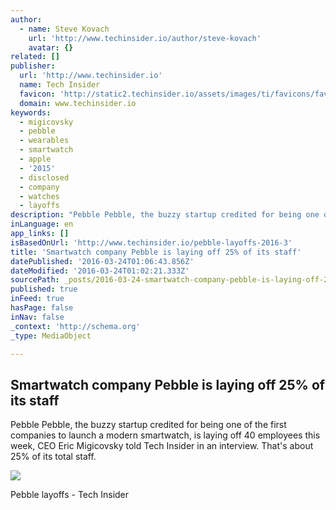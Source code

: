 ```yaml
---
author:
  - name: Steve Kovach
    url: 'http://www.techinsider.io/author/steve-kovach'
    avatar: {}
related: []
publisher:
  url: 'http://www.techinsider.io'
  name: Tech Insider
  favicon: 'http://static2.techinsider.io/assets/images/ti/favicons/favicon.ico?v=zXXjpe0lwg'
  domain: www.techinsider.io
keywords:
  - migicovsky
  - pebble
  - wearables
  - smartwatch
  - apple
  - '2015'
  - disclosed
  - company
  - watches
  - layoffs
description: "Pebble Pebble, the buzzy startup credited for being one of the first companies to launch a modern smartwatch, is laying off 40 employees this week, CEO Eric Migicovsky told Tech Insider in an interview. That's about 25% of its total staff."
inLanguage: en
app_links: []
isBasedOnUrl: 'http://www.techinsider.io/pebble-layoffs-2016-3'
title: 'Smartwatch company Pebble is laying off 25% of its staff'
datePublished: '2016-03-24T01:06:43.856Z'
dateModified: '2016-03-24T01:02:21.333Z'
sourcePath: _posts/2016-03-24-smartwatch-company-pebble-is-laying-off-25-of-its-staff.md
published: true
inFeed: true
hasPage: false
inNav: false
_context: 'http://schema.org'
_type: MediaObject

---
```

<article style=""><h1>Smartwatch company Pebble is laying off 25% of its staff</h1><p>Pebble Pebble, the buzzy startup credited for being one of the first companies to launch a modern smartwatch, is laying off 40 employees this week, CEO Eric Migicovsky told Tech Insider in an interview. That's about 25% of its total staff.</p><img src="http://static3.techinsider.io/image/5602bc0dbd86ef16008bc784-5312-2988/20150918_162947.jpg" /></article>

Pebble layoffs - Tech Insider